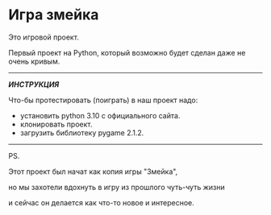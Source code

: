 # Игра змейка
Это игровой проект.

Первый проект на Python, который возможно будет сделан даже не очень кривым.

---

***ИНСТРУКЦИЯ***

Что-бы протестировать (поиграть) в наш проект надо:

* установить python 3.10 с официального сайта. 
* клонировать проект. 
* загрузить библиотеку pygame 2.1.2.

---

PS.

Этот проект был начат как копия игры "Змейка",

но мы захотели вдохнуть в игру из прошлого чуть-чуть жизни

и сейчас он делается как что-то новое и интересное.